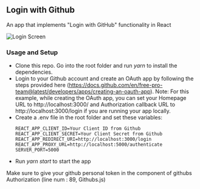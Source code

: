 ## Login with Github

An app that implements "Login with GitHub" functionality in React

![Login Screen](https://imgur.com/wW6k2HF.png)

### Usage and Setup
- Clone this repo. Go into the root folder and run *yarn* to install the dependencies.
- Login to your Github account and create an OAuth app by following the steps provided here (https://docs.github.com/en/free-pro-team@latest/developers/apps/creating-an-oauth-app). Note: For this example, while creating the OAuth app, you can set your Homepage URL to http://localhost:3000/ and Authorization callback URL to http://localhost:3000/login if you are running your app locally.
- Create a .env file in the root folder and set these variables: 
  ```
  REACT_APP_CLIENT_ID=Your Client ID from Github
  REACT_APP_CLIENT_SECRET=Your Client Secret from Github
  REACT_APP_REDIRECT_URI=http://localhost:3000/login
  REACT_APP_PROXY_URL=http://localhost:5000/authenticate
  SERVER_PORT=5000
  ```
- Run *yarn start* to start the app

Make sure to give your github personal token in the component of githubs Authorization (line num : 89, Githubs.js)
